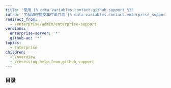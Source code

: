 ```yaml
---
title: '使用 {% data variables.contact.github_support %}'
intro: '了解如何提交事件单并向 {% data variables.contact.enterprise_support %} 团队提供解决您的问题所需的信息。'
redirect_from:
  - /enterprise/admin/enterprise-support
versions:
  enterprise-server: '*'
  github-ae: '*'
topics:
  - Enterprise
children:
  - /overview
  - /receiving-help-from-github-support
---
```

### 目录
